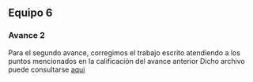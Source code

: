 ## Equipo 6

### Avance 2

Para el segundo avance, corregimos el trabajo escrito atendiendo a los puntos mencionados en la calificación del avance anterior
Dicho archivo puede consultarse [aqui](https://github.com/mhnk77/Optim_proyecto_final/blob/main/reporte/MNO_Reporte%20Final_v2.pdf)


